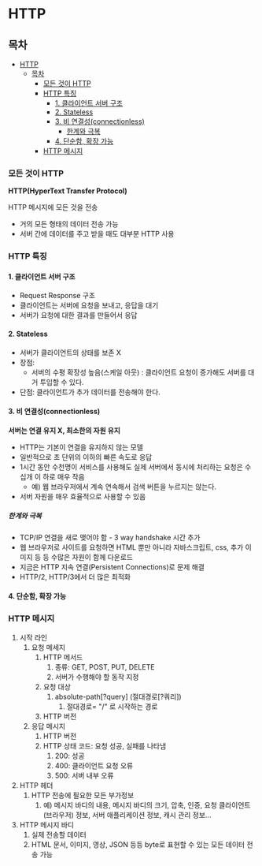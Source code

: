 # HTTP

## 목차
- [HTTP](#http)
  - [목차](#목차)
    - [모든 것이 HTTP](#모든-것이-http)
    - [HTTP 특징](#http-특징)
      - [1. 클라이언트 서버 구조](#1-클라이언트-서버-구조)
      - [2. Stateless](#2-stateless)
      - [3. 비 연결성(connectionless)](#3-비-연결성connectionless)
        - [한계와 극복](#한계와-극복)
      - [4. 단순함, 확장 가능](#4-단순함-확장-가능)
    - [HTTP 메시지](#http-메시지)


### 모든 것이 HTTP

**HTTP(HyperText Transfer Protocol)**

HTTP 메시지에 모든 것을 전송

- 거의 모든 형태의 데이터 전송 가능
- 서버 간에 데이터를 주고 받을 때도 대부분 HTTP 사용

### HTTP 특징

#### 1. 클라이언트 서버 구조

- Request Response 구조
- 클라이언트는 서버에 요청을 보내고, 응답을 대기
- 서버가 요청에 대한 결과를 만들어서 응답

#### 2. Stateless

- 서버가 클라이언트의 상태를 보존 X
- 장점: 
  - 서버의 수평 확장성 높음(스케일 아웃) : 클라이언트 요청이 증가해도 서버를 대거 투입할 수 있다.
- 단점: 클라이언트가 추가 데이터를 전송해야 한다.

#### 3. 비 연결성(connectionless)

**서버는 연결 유지 X, 최소한의 자원 유지**

- HTTP는 기본이 연결을 유지하지 않는 모델
- 일반적으로 초 단위의 이하의 빠른 속도로 응답
- 1시간 동안 수천명이 서비스를 사용해도 실제 서버에서 동시에 처리하는 요청은 수십개 이
하로 매우 작음
  - 예) 웹 브라우저에서 계속 연속해서 검색 버튼을 누르지는 않는다.
- 서버 자원을 매우 효율적으로 사용할 수 있음

##### 한계와 극복

- TCP/IP 연결을 새로 맺어야 함 - 3 way handshake 시간 추가
- 웹 브라우저로 사이트를 요청하면 HTML 뿐만 아니라 자바스크립트, css, 추가 이미지 등
등 수많은 자원이 함께 다운로드
- 지금은 HTTP 지속 연결(Persistent Connections)로 문제 해결
- HTTP/2, HTTP/3에서 더 많은 최적화

#### 4. 단순함, 확장 가능

### HTTP 메시지

1. 시작 라인
   1. 요청 메세지
      1. HTTP 메서드
         1. 종류: GET, POST, PUT, DELETE
         2. 서버가 수행해야 할 동작 지정
      2. 요청 대상
         1. absolute-path[?query] (절대경로[?쿼리])
            1. 절대경로= "/" 로 시작하는 경로
      3. HTTP 버전
   2. 응답 메시지
      1. HTTP 버전
      2. HTTP 상태 코드: 요청 성공, 실패를 나타냄
         1. 200: 성공
         2. 400: 클라이언트 요청 오류
         3. 500: 서버 내부 오류
2. HTTP 헤더
   1. HTTP 전송에 필요한 모든 부가정보
      1. 예) 메시지 바디의 내용, 메시지 바디의 크기, 압축, 인증, 요청 클라이언트(브라우저) 정보, 서버 애플리케이션 정보, 캐시 관리 정보...
3. HTTP 메시지 바디
   1. 실제 전송할 데이터
   2. HTML 문서, 이미지, 영상, JSON 등등 byte로 표현할 수 있는 모든 데이터 전송 가능